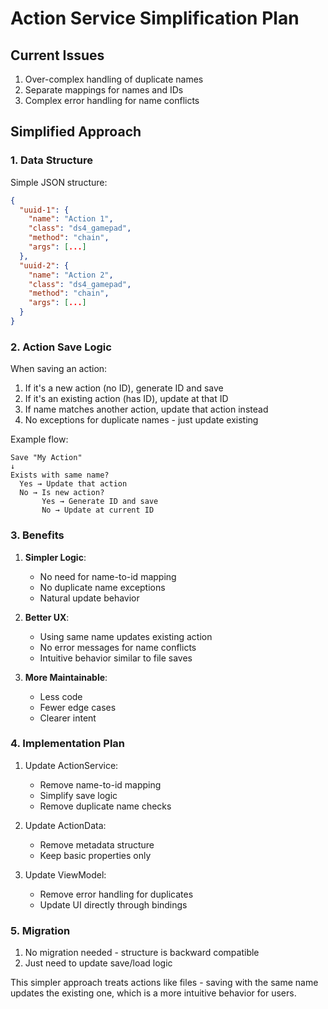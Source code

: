 # Action Service Simplification Plan

## Current Issues
1. Over-complex handling of duplicate names
2. Separate mappings for names and IDs
3. Complex error handling for name conflicts

## Simplified Approach

### 1. Data Structure

Simple JSON structure:
```json
{
  "uuid-1": {
    "name": "Action 1",
    "class": "ds4_gamepad",
    "method": "chain",
    "args": [...]
  },
  "uuid-2": {
    "name": "Action 2",
    "class": "ds4_gamepad",
    "method": "chain",
    "args": [...]
  }
}
```

### 2. Action Save Logic

When saving an action:
1. If it's a new action (no ID), generate ID and save
2. If it's an existing action (has ID), update at that ID
3. If name matches another action, update that action instead
4. No exceptions for duplicate names - just update existing

Example flow:
```
Save "My Action"
↓
Exists with same name?
  Yes → Update that action
  No → Is new action?
       Yes → Generate ID and save
       No → Update at current ID
```

### 3. Benefits

1. **Simpler Logic**:
   - No need for name-to-id mapping
   - No duplicate name exceptions
   - Natural update behavior

2. **Better UX**:
   - Using same name updates existing action
   - No error messages for name conflicts
   - Intuitive behavior similar to file saves

3. **More Maintainable**:
   - Less code
   - Fewer edge cases
   - Clearer intent

### 4. Implementation Plan

1. Update ActionService:
   - Remove name-to-id mapping
   - Simplify save logic
   - Remove duplicate name checks

2. Update ActionData:
   - Remove metadata structure
   - Keep basic properties only

3. Update ViewModel:
   - Remove error handling for duplicates
   - Update UI directly through bindings

### 5. Migration

1. No migration needed - structure is backward compatible
2. Just need to update save/load logic

This simpler approach treats actions like files - saving with the same name updates the existing one, which is a more intuitive behavior for users.